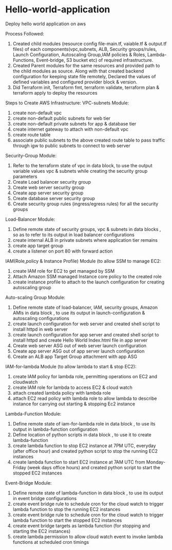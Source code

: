# Hello-world-application
Deploy hello world application on aws

Process Followed:
  1. Created child modules (resource config file-main.tf, vaiable.tf & output.tf files) of each components(vpc,subnets, ALB, Security groups/rules, Launch  Configuration, Autoscaling Group,IAM policies & Roles, Lambda-Functions, Event-bridge, S3 bucket etc) of required infrastructure.
  2. Created Parent modules for the same resources and provided path to the child modules as source. Along with that created backend configuration for keeping state file remotely, Declared the values of defined variables and configured provider block & version.
  3. Did Terraform init, Terraform fmt, terraform validate, terraform plan & terraform apply to deploy the resources

Steps to Create AWS Infrastructure:
VPC-subnets Module:
  1. create non-default vpc
  2. create non-default public subnets for web tier
  3. create non-default private subnets for app & database tier
  4. create internet gateway to attach with non-default vpc
  5. create route table 
  6. associate public subnets to the above created route table to pass traffic through igw to public subnets to connect to web server

Security-Group Module:
  1. Refer to the terraform state of vpc in data block, to use the output variable values vpc & subnets while creating the security group parameters
  2. Create Load balancer security group
  3. Create web server security group
  4. Create app server security group
  5. Create database server security group
  6. Create security group rules (ingress/egress rules) for all the security groups 

Load-Balancer Module:
  1. Define remote state of security groups, vpc & subnets in data blocks , so as to refer to its output in load balancer configurations
  2. create internal ALB in private subnets where application tier remains
  3. create app target group
  4. create a listener on port 80 with forward action

IAM(Role,policy & Instance Profile) Module (to allow SSM to manage EC2:
  1. create IAM role for EC2 to get managed by SSM
  2. Attach Amazon SSM managed Instance core policy to the created role
  3. create instance profile to attach to the launch configuration for creating autoscaling group

Auto-scaling Group Module:
  1. Define remote state of load-balancer, IAM, security groups, Amazon AMIs in data block , to use its output in launch-configuration & autoscaling configurations
  2. create launch configuration for web server and created shell script to install httpd in web server
  3. create launch configuration for app server and created shell script to install httpd and create Hello World Index.html file in app server
  4. Create web server ASG out of web server launch configuration
  5. Create app server ASG out of app server launch configuration
  6. Create an ALB app Target Group attachment with app ASG

IAM-for-lambda Module (to allow lambda to start & stop EC2):
  1. create IAM policy for lambda role, permitting operations on EC2 and cloudwatch
  2. create IAM role for lambda to access EC2 & cloud watch
  3. attach created lambda policy with lambda role
  4. attach EC2 read policy with lambda role to allow lambda to describe instance for carrying out starting & stopping Ec2 instance

Lambda-Function Module:
  1. Define remote state of iam-for-lambda role in data block , to use its output in lambda-function configuration
  2. Define location of python scripts in data block , to use it to create lambda-function
  3. create lambda function to stop EC2 instance at 7PM UTC, everyday (after office hour) and created python script to stop the running EC2 instances
  4. create lambda function to start EC2 instance at 7AM UTC from Monday-Friday (week days office hours) and created python script to start the stopped EC2 instances
        
Event-Bridge Module:
  1. Define remote state of lambda-function in data block , to use its output in event bridge configurations
  2. create event bridge rule to schedule cron for the cloud watch to trigger lambda function to stop the running EC2 instances
  3. create event bridge rule to schedule cron for the cloud watch to trigger lambda function to start the stopped EC2 instances
  4. create event bridge targets as lambda function (for stopping and starting the EC2 instances)
  5. create lambda permission to allow cloud watch event to invoke lambda functions at scheduled cron timings


